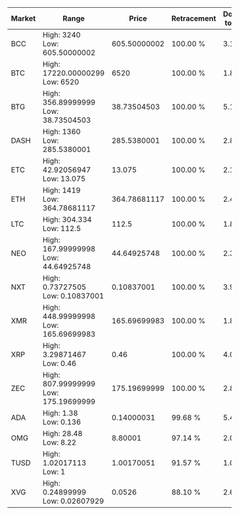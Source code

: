 | Market | Range | Price| Retracement | Doubles to 50% |
| --- | --- | --- | --- | --- |
| BCC | High: 3240<br />Low: 605.50000002 | 605.50000002 | 100.00 % | 3.18 |
| BTC | High: 17220.00000299<br />Low: 6520 | 6520 | 100.00 % | 1.82 |
| BTG | High: 356.89999999<br />Low: 38.73504503 | 38.73504503 | 100.00 % | 5.11 |
| DASH | High: 1360<br />Low: 285.5380001 | 285.5380001 | 100.00 % | 2.88 |
| ETC | High: 42.92056947<br />Low: 13.075 | 13.075 | 100.00 % | 2.14 |
| ETH | High: 1419<br />Low: 364.78681117 | 364.78681117 | 100.00 % | 2.44 |
| LTC | High: 304.334<br />Low: 112.5 | 112.5 | 100.00 % | 1.85 |
| NEO | High: 167.99999998<br />Low: 44.64925748 | 44.64925748 | 100.00 % | 2.38 |
| NXT | High: 0.73727505<br />Low: 0.10837001 | 0.10837001 | 100.00 % | 3.90 |
| XMR | High: 448.99999998<br />Low: 165.69699983 | 165.69699983 | 100.00 % | 1.85 |
| XRP | High: 3.29871467<br />Low: 0.46 | 0.46 | 100.00 % | 4.09 |
| ZEC | High: 807.99999999<br />Low: 175.19699999 | 175.19699999 | 100.00 % | 2.81 |
| ADA | High: 1.38<br />Low: 0.136 | 0.14000031 | 99.68 % | 5.41 |
| OMG | High: 28.48<br />Low: 8.22 | 8.80001 | 97.14 % | 2.09 |
| TUSD | High: 1.02017113<br />Low: 1 | 1.00170051 | 91.57 % | 1.01 |
| XVG | High: 0.24899999<br />Low: 0.02607929 | 0.0526 | 88.10 % | 2.61 |

